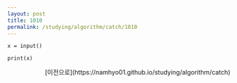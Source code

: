 ```yaml
---
layout: post
title: 1010
permalink: /studying/algorithm/catch/1010
---
```


```
x = input()

print(x)

```
  
    
    
<div style="text-align: right"> [이전으로](https://namhyo01.github.io/studying/algorithm/catch) </div>
